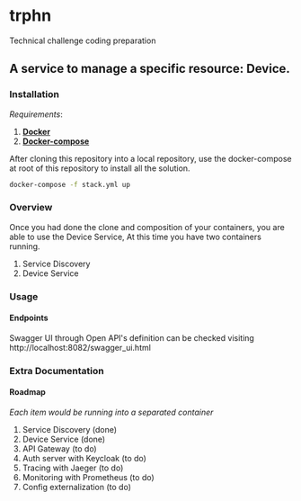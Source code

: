 # trphn
Technical challenge coding preparation

## A service to manage a specific resource: Device.

### **Installation**

_Requirements_:  
   1. **[Docker](https://docs.docker.com)**   
   2. **[Docker-compose](https://docs.docker.com/compose/)**

After cloning this repository into a local repository, use the docker-compose at root of this repository to install all the solution.

```bash
docker-compose -f stack.yml up
```

### **Overview**
Once you had done the clone and composition of your containers, you are able to use the Device Service,
At this time you have two containers running.

1. Service Discovery 
2. Device Service

### **Usage**

#### **Endpoints**

Swagger UI through Open API's definition can be checked visiting http://localhost:8082/swagger_ui.html


### **Extra Documentation**
#### Roadmap
_Each item would be running into a separated container_ 

1. Service Discovery (done)
2. Device Service (done)
3. API Gateway (to do)
4. Auth server with Keycloak (to do)
5. Tracing with Jaeger (to do)
6. Monitoring with Prometheus (to do)
7. Config externalization (to do)